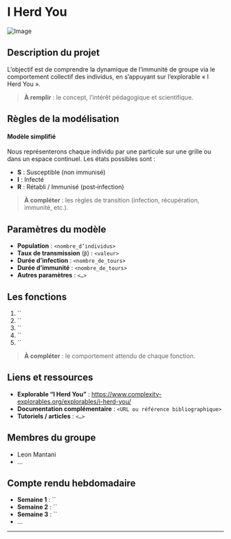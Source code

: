 # I Herd You

![Image](<chemin_ou_URL_de_l’image>)

## Description du projet

L’objectif est de comprendre la dynamique de l’immunité de groupe via le comportement collectif des individus, en s’appuyant sur l’explorable « I Herd You ».  
> **À remplir** : le concept, l’intérêt pédagogique et scientifique.

## Règles de la modélisation

#### Modèle simplifié  
Nous représenterons chaque individu par une particule sur une grille ou dans un espace continuel. Les états possibles sont :  
- **S** : Susceptible (non immunisé)  
- **I** : Infecté  
- **R** : Rétabli / Immunisé (post‐infection)  

> **À compléter** : les règles de transition (infection, récupération, immunité, etc.).

## Paramètres du modèle

- **Population** : `<nombre_d’individus>`  
- **Taux de transmission** (`β`) : `<valeur>`  
- **Durée d’infection** : `<nombre_de_tours>`  
- **Durée d’immunité** : `<nombre_de_tours>`  
- **Autres paramètres** : `<…>`

## Les fonctions
1. ``  
2. ``  
3. ``  
4. ``  
5. ``  

> **À compléter** : le comportement attendu de chaque fonction.

## Liens et ressources

- **Explorable “I Herd You”** : https://www.complexity-explorables.org/explorables/i-herd-you/  
- **Documentation complémentaire** : `<URL ou référence bibliographique>`  
- **Tutoriels / articles** : `<…>`

## Membres du groupe

- Leon Mantani
- …  

## Compte rendu hebdomadaire

- **Semaine 1** : ``  
- **Semaine 2** : ``  
- **Semaine 3** : ``  
- …

---
